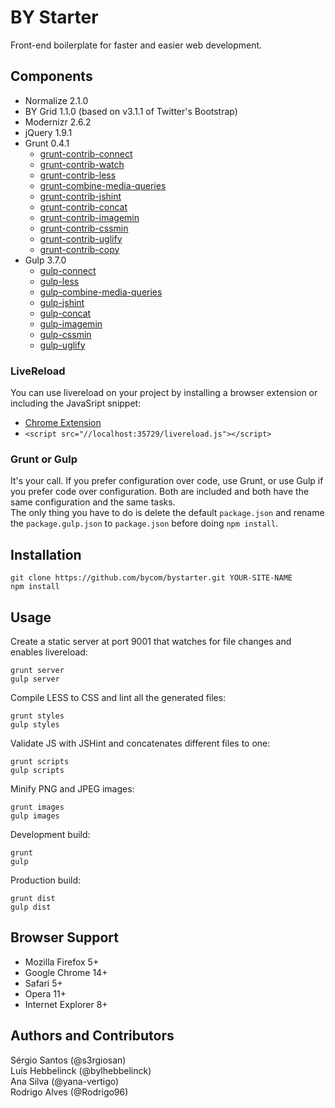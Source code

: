 # BY Starter
Front-end boilerplate for faster and easier web development.

## Components
* Normalize 2.1.0
* BY Grid 1.1.0 (based on v3.1.1 of Twitter's Bootstrap)
* Modernizr 2.6.2
* jQuery 1.9.1
* Grunt 0.4.1  
  * [grunt-contrib-connect](https://github.com/gruntjs/grunt-contrib-connect)  
  * [grunt-contrib-watch](https://github.com/gruntjs/grunt-contrib-watch)  
  * [grunt-contrib-less](https://github.com/gruntjs/grunt-contrib-less)  
  * [grunt-combine-media-queries](https://github.com/buildingblocks/grunt-combine-media-queries)  
  * [grunt-contrib-jshint](https://github.com/gruntjs/grunt-contrib-jshint)  
  * [grunt-contrib-concat](https://github.com/gruntjs/grunt-contrib-concat)  
  * [grunt-contrib-imagemin](https://github.com/gruntjs/grunt-contrib-imagemin)  
  * [grunt-contrib-cssmin](https://github.com/gruntjs/grunt-contrib-cssmin)  
  * [grunt-contrib-uglify](https://github.com/gruntjs/grunt-contrib-uglify)  
  * [grunt-contrib-copy](https://github.com/gruntjs/grunt-contrib-copy)  
* Gulp 3.7.0
  * [gulp-connect](https://github.com/avevlad/gulp-connect)
  * [gulp-less](https://github.com/plus3network/gulp-less)
  * [gulp-combine-media-queries](https://github.com/konitter/gulp-combine-media-queries)
  * [gulp-jshint](https://github.com/spenceralger/gulp-jshint)
  * [gulp-concat](https://github.com/wearefractal/gulp-concat)
  * [gulp-imagemin](https://github.com/sindresorhus/gulp-imagemin)
  * [gulp-cssmin](https://github.com/chilijung/gulp-cssmin/)
  * [gulp-uglify](https://github.com/terinjokes/gulp-uglify)

### LiveReload
You can use livereload on your project by installing a browser extension or including the JavaSript snippet:
* [Chrome Extension](https://chrome.google.com/webstore/detail/livereload/jnihajbhpnppcggbcgedagnkighmdlei?hl=en)
* ```<script src="//localhost:35729/livereload.js"></script>```

### Grunt or Gulp
It's your call. If you prefer configuration over code, use Grunt, or use Gulp if you prefer code over configuration.
Both are included and both have the same configuration and the same tasks.  
The only thing you have to do is delete the default `package.json` and rename the `package.gulp.json` to `package.json` before doing `npm install`.

## Installation
```
git clone https://github.com/bycom/bystarter.git YOUR-SITE-NAME  
npm install
```

## Usage

Create a static server at port 9001 that watches for file changes and enables livereload:
```
grunt server  
gulp server
```

Compile LESS to CSS and lint all the generated files:
```
grunt styles  
gulp styles
```

Validate JS with JSHint and concatenates different files to one:
```
grunt scripts  
gulp scripts
```

Minify PNG and JPEG images:
```
grunt images  
gulp images
```

Development build:
```
grunt  
gulp
```

Production build:
```
grunt dist  
gulp dist
``` 

## Browser Support
* Mozilla Firefox 5+
* Google Chrome 14+
* Safari 5+
* Opera 11+
* Internet Explorer 8+

## Authors and Contributors
Sérgio Santos (@s3rgiosan)  
Luís Hebbelinck (@bylhebbelinck)  
Ana Silva (@yana-vertigo)  
Rodrigo Alves (@Rodrigo96)  
